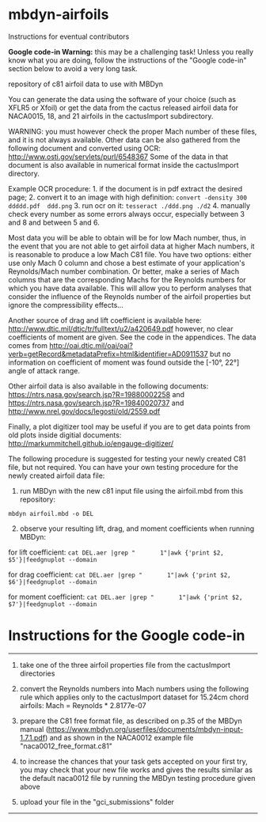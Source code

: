 # mbdyn-airfoils
Instructions for eventual contributors

**Google code-in Warning:** this may be a challenging task! Unless you really know what you are doing, follow the instructions of the "Google code-in" section below to avoid a very long task.

repository of c81 airfoil data to use with MBDyn

You can generate the data using the software of your choice (such as XFLR5 or Xfoil) or get the data from the cactus released airfoil data for NACA0015, 18, and 21 airfoils in the cactusImport subdirectory.

WARNING: you must however check the proper Mach number of these files, and it is not always available. Other data can be also gathered from the following document and converted using OCR: http://www.osti.gov/servlets/purl/6548367  Some of the data in that document is also available in numerical format inside the cactusImport directory.

Example OCR procedure: 1. if the document is in pdf extract the desired page; 2. convert it to an image with high definition: `convert -density 300 ddddd.pdf  ddd.png` 3. run ocr on it: `tesseract ./ddd.png ./d2` 4. manually check every number as some errors always occur, especially between 3 and 8 and between 5 and 6.


Most data you will be able to obtain will be for low Mach number, thus, in the event that you are not able to get airfoil data at higher Mach numbers, it is reasonable to produce a low Mach C81 file. You have two options: either use only Mach 0 column and chose a best estimate of your application's Reynolds/Mach number combination. Or better, make a series of Mach columns that are the corresponding Machs for the Reynolds numbers for which you have data available. This will allow you to perform analyses that consider the influence of the Reynolds number of the airfoil properties but ignore the compressibility effects...

Another source of drag and lift coefficient is available here: http://www.dtic.mil/dtic/tr/fulltext/u2/a420649.pdf however, no clear coefficients of moment are given. See the code in the appendices. The data comes from http://oai.dtic.mil/oai/oai?verb=getRecord&metadataPrefix=html&identifier=AD0911537 but no information on coefficient of moment was found outside the [-10°, 22°] angle of attack range.

Other airfoil data is also available in the following documents: https://ntrs.nasa.gov/search.jsp?R=19880002258 and https://ntrs.nasa.gov/search.jsp?R=19840020737 and http://www.nrel.gov/docs/legosti/old/2559.pdf

Finally, a plot digitizer tool may be useful if you are to get data points from old plots inside digitial documents: http://markummitchell.github.io/engauge-digitizer/

The following procedure is suggested for testing your newly created C81 file, but not required. You can have your own testing procedure for the newly created airfoil data file:


1. run MBDyn with the new c81 input file using the airfoil.mbd from this repository:

  `mbdyn airfoil.mbd -o DEL`
  
2. observe your resulting lift, drag, and moment coefficients when running MBDyn:

  for lift coefficient:  `cat DEL.aer |grep "       1"|awk {'print $2, $5'}|feedgnuplot --domain`
  
  for drag coefficient:  `cat DEL.aer |grep "       1"|awk {'print $2, $6'}|feedgnuplot --domain`
  
  for moment coefficient:  `cat DEL.aer |grep "       1"|awk {'print $2, $7'}|feedgnuplot --domain`


Instructions for the Google code-in
======

---

1. take one of the three airfoil properties file from the cactusImport directories

2. convert the Reynolds numbers into Mach numbers using the following rule which applies only to the cactusImport dataset for 15.24cm chord airfoils: Mach = Reynolds * 2.8177e-07

3. prepare the C81 free format file, as described on p.35 of the MBDyn manual (https://www.mbdyn.org/userfiles/documents/mbdyn-input-1.7.1.pdf) and as shown in the NACA0012 example file "naca0012_free_format.c81"

4. to increase the chances that your task gets accepted on your first try, you may check that your new file works and gives the results similar as the default naca0012 file by running the MBDyn testing procedure given above

5. upload your file in the "gci_submissions" folder


---
